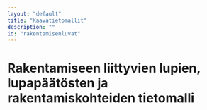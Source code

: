 ```yaml
---
layout: "default"
title: "Kaavatietomallit"
description: ""
id: "rakentamisenluvat"
---
```

# Rakentamiseen liittyvien lupien, lupapäätösten ja rakentamiskohteiden tietomalli

